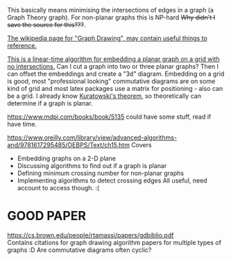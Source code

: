 This basically means minimising the intersections of edges in a graph (a Graph Theory graph). For non-planar graphs this is NP-hard ~~Why didn't I save the source for this???~~.        

[The wikipedia page for "Graph Drawing", may contain useful things to reference.](https://en.wikipedia.org/wiki/Graph_drawing)

[This is a linear-time algorithm for embedding a planar graph on a grid with no intersections.](https://citeseerx.ist.psu.edu/viewdoc/download;jsessionid=3A013A211737A56256D8A895B937DBDF?doi=10.1.1.51.6677&rep=rep1&type=pdf) Can I cut a graph into two or three planar graphs? Then I can offset the embeddings and create a "3d" diagram. Embedding on a grid is good, most "professional looking" commutative diagrams are on some kind of grid and most latex packages use a matrix for positioning - also can be a grid. I already know [Kuratowski's theorem](https://www.math.cmu.edu/~mradclif/teaching/228F16/Kuratowski.pdf), so theoretically can determine if a graph is planar.     


https://www.mdpi.com/books/book/5135 could have some stuff, read if have time.       

https://www.oreilly.com/library/view/advanced-algorithms-and/9781617295485/OEBPS/Text/ch15.htm Covers 
- Embedding graphs on a 2-D plane
- Discussing algorithms to find out if a graph is planar
- Defining minimum crossing number for non-planar graphs
- Implementing algorithms to detect crossing edges
All useful, need account to access though. :(

# **GOOD PAPER** 
https://cs.brown.edu/people/rtamassi/papers/gdbiblio.pdf     
Contains citations for graph drawing algorithm papers for multiple types of graphs :D
Are commutative diagrams often cyclic?
